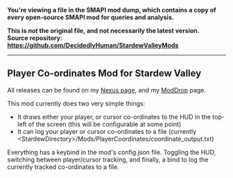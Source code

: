 **You're viewing a file in the SMAPI mod dump, which contains a copy of every open-source SMAPI mod
for queries and analysis.**

**This is _not_ the original file, and not necessarily the latest version.**  
**Source repository: https://github.com/DecidedlyHuman/StardewValleyMods**

----

## Player Co-ordinates Mod for Stardew Valley

All releases can be found on my [Nexus page](https://www.nexusmods.com/users/79440738?tab=user+files), and
my [ModDrop](https://www.moddrop.com/stardew-valley/profile/251772/mods) page.

This mod currently does two very simple things:

* It draws either your player, or cursor co-ordinates to the HUD in the top-left of the screen (this will be
  configurable at some point)
* It can log your player or cursor co-ordinates to a file (currently
  \<StardewDirectory\>/Mods/PlayerCoordinates/coordinate_output.txt)

Everything has a keybind in the mod's config.json file. Toggling the HUD, switching between player/cursor tracking, and
finally, a bind to log the currently tracked co-ordinates to a file.
